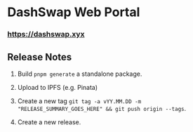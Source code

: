 # DashSwap Web Portal

### https://dashswap.xyx


## Release Notes

1. Build `pnpm generate` a standalone package.

2. Upload to IPFS (e.g. Pinata)

2. Create a new tag `git tag -a vYY.MM.DD -m "RELEASE_SUMMARY_GOES_HERE" && git push origin --tags`.

3. Create a new release.

